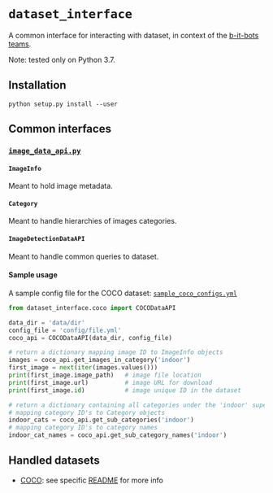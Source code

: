 # `dataset_interface`

A common interface for interacting with dataset, in context of the
[b-it-bots teams](https://github.com/b-it-bots/).

Note: tested only on Python 3.7.

## Installation
```
python setup.py install --user
```

## Common interfaces

### [`image_data_api.py`](./common/image_data_api.py)

#### `ImageInfo`
Meant to hold image metadata.

#### `Category`
Meant to handle hierarchies of images categories.

#### `ImageDetectionDataAPI`
Meant to handle common queries to dataset.

#### Sample usage
A sample config file for the COCO dataset: [`sample_coco_configs.yml`](./config/sample_coco_configs.yml)
```python
from dataset_interface.coco import COCODataAPI

data_dir = 'data/dir'
config_file = 'config/file.yml'
coco_api = COCODataAPI(data_dir, config_file)

# return a dictionary mapping image ID to ImageInfo objects
images = coco_api.get_images_in_category('indoor')
first_image = next(iter(images.values()))
print(first_image.image_path)   # image file location
print(first_image.url)          # image URL for download
print(first_image.id)           # image unique ID in the dataset

# return a dictionary containing all categories under the 'indoor' super category,
# mapping category ID's to Category objects
indoor_cats = coco_api.get_sub_categories('indoor')
# mapping category ID's to category names
indoor_cat_names = coco_api.get_sub_category_names('indoor')

```

## Handled datasets

* [COCO](http://cocodataset.org/): see specific [README](./coco/README.md) for more info
